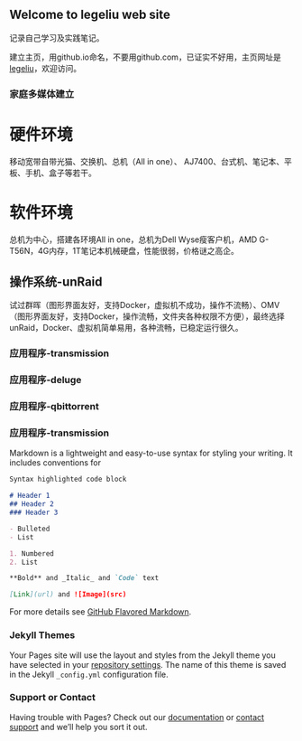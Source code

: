 ## Welcome to legeliu web site

记录自己学习及实践笔记。

建立主页，用github.io命名，不要用github.com，已证实不好用，主页网址是 [legeliu](https://legeliu.github.io/)，欢迎访问。


### 家庭多媒体建立

# 硬件环境

移动宽带自带光猫、交换机、总机（All in one）、 AJ7400、台式机、笔记本、平板、手机、盒子等若干。

# 软件环境

总机为中心，搭建各环境All in one，总机为Dell Wyse瘦客户机，AMD G-T56N，4G内存，1T笔记本机械硬盘，性能很弱，价格谜之高企。

## 操作系统-unRaid

试过群晖（图形界面友好，支持Docker，虚拟机不成功，操作不流畅）、OMV（图形界面友好，支持Docker，操作流畅，文件夹各种权限不方便），最终选择unRaid，Docker、虚拟机简单易用，各种流畅，已稳定运行很久。

### 应用程序-transmission

### 应用程序-deluge

### 应用程序-qbittorrent

### 应用程序-transmission

Markdown is a lightweight and easy-to-use syntax for styling your writing. It includes conventions for

```markdown
Syntax highlighted code block

# Header 1
## Header 2
### Header 3

- Bulleted
- List

1. Numbered
2. List

**Bold** and _Italic_ and `Code` text

[Link](url) and ![Image](src)
```

For more details see [GitHub Flavored Markdown](https://guides.github.com/features/mastering-markdown/).

### Jekyll Themes

Your Pages site will use the layout and styles from the Jekyll theme you have selected in your [repository settings](https://github.com/legeliu/legeliu.github.io/settings). The name of this theme is saved in the Jekyll `_config.yml` configuration file.

### Support or Contact

Having trouble with Pages? Check out our [documentation](https://docs.github.com/categories/github-pages-basics/) or [contact support](https://github.com/contact) and we’ll help you sort it out.
